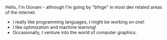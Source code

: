 Hello, I'm Giovani - although I'm going by "bfnge" in most dev related areas of the internet.

- I really like programming languages, I might be working on one!
- I like optimization and machine learning!
- Occasionally, I venture into the world of computer graphics.

